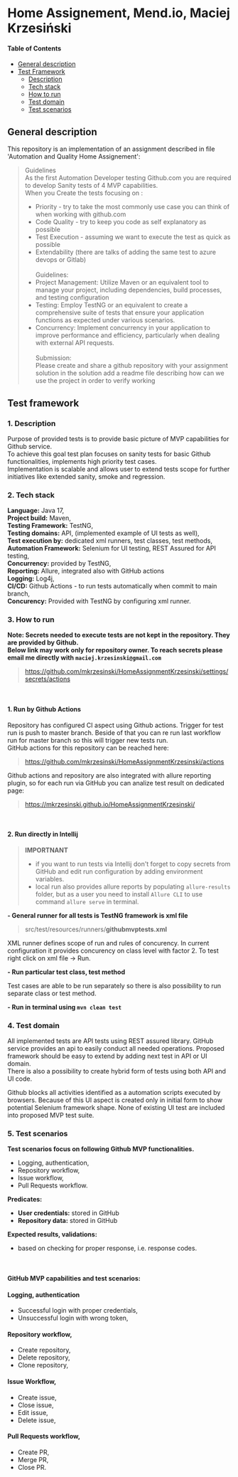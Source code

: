 # Home Assignement, Mend.io, Maciej Krzesiński

#### Table of Contents
- [General description](#gendescr)
- [Test Framework](#testframework)
  - [Description](#descr)
  - [Tech stack](#techstack)
  - [How to run](#howtorun)
  - [Test domain](#testdomain)
  - [Test scenarios](#testscenarios)

## General description <a id="gendescr"></a>

This repository is an implementation of an assignment described in file 'Automation and Quality Home Assignement':

> Guidelines<br>
> As the first Automation Developer testing Github.com you are required to develop
> Sanity tests of 4 MVP capabilities.<br>
> When you Create the tests focusing on :
> - Priority - try to take the most commonly use case you can think of when
> working with github.com
> - Code Quality - try to keep you code as self explanatory as possible
> - Test Execution - assuming we want to execute the test as quick as
possible
> - Extendability (there are talks of adding the same test to azure devops or
Gitlab)<br><br>
> Guidelines:<br>
> - Project Management: Utilize Maven or an equivalent tool to manage your project,
including dependencies, build processes, and testing configuration
> - Testing: Employ TestNG or an equivalent to create a comprehensive suite of
tests that ensure your application functions as expected under various scenarios.
> - Concurrency: Implement concurrency in your application to improve performance
and efficiency, particularly when dealing with external API requests.<br><br>
> Submission:<br>
Please create and share a github repository with your assignment solution in the
solution add a readme file describing how can we use the project in order to verify
working

## Test framework <a id="testframework"></a>

### 1. Description <a id="descr"></a>
Purpose of provided tests is to provide basic picture of MVP capabilities for Github service.<br>
To achieve this goal test plan focuses on sanity tests for basic Github functionalities, implements high priority test cases.<br>
Implementation is scalable and allows user to extend tests scope for further initiatives like extended sanity, smoke and regression.

### 2. Tech stack <a id="techstack"></a>
**Language:** Java 17,<br>
**Project build:** Maven,<br>
**Testing Framework:** TestNG,<br>
**Testing domains:** API, (implemented example of UI tests as well),<br>
**Test execution by:** dedicated xml runners, test classes, test methods,<br>
**Automation Framework:** Selenium for UI testing, REST Assured for API testing,<br>
**Concurrency:** provided by TestNG,<br>
**Reporting:** Allure, integrated also with GitHub actions<br>
**Logging:** Log4j,<br>
**CI/CD:** Github Actions - to run tests automatically when commit to main branch,<br>
**Concurency:** Provided with TestNG by configuring xml runner.

### 3. How to run <a id="howtorun"></a>

**Note: Secrets needed to execute tests are not kept in the repository. They are provided by Github.<br>
Below link may work only for repository owner.
To reach secrets please email me directly with `maciej.krzesinski@gmail.com`**


> https://github.com/mkrzesinski/HomeAssignmentKrzesinski/settings/secrets/actions

<br>

#### 1. Run by Github Actions 
Repository has configured CI aspect using Github actions. Trigger for test run is push to master branch.
Beside of that you can re run last workflow run for master branch so this will trigger new tests run.<br>
GitHub actions for this repository can be reached here:
> https://github.com/mkrzesinski/HomeAssignmentKrzesinski/actions

Github actions and repository are also integrated with allure reporting plugin, so for each run via GitHub you can analize test result on dedicated page:
>https://mkrzesinski.github.io/HomeAssignmentKrzesinski/

<br>

#### 2. Run directly in Intellij
>**IMPORTNANT**
> - if you want to run tests via Intellij don't forget to copy secrets from GitHub and edit run configuration by adding environment variables.
> - local run also provides allure reports by populating `allure-results` folder, but as a user you need to install `Allure CLI` to use command `allure serve` in terminal.

**- General runner for all tests is TestNG framework is xml file**

> src/test/resources/runners/**githubmvptests.xml**

XML runner defines scope of run and rules of concurency. In current configuration it provides concurency on class level with factor 2.
To test right click on xml file -> Run.

**- Run particular test class, test method**

Test cases are able to be run separately so there is also possibility to run separate class or test method.

**- Run in terminal using `mvn clean test`**

### 4. Test domain <a id="testdomain"></a>

All implemented tests are API tests using REST assured library. GitHub service provides an api to easily conduct all needed operations.
Proposed framework should be easy to extend by adding next test in API or UI domain.<br>
There is also a possibility to create hybrid form of tests using both API and UI code.<br>

Github blocks all activities identified as a automation scripts executed by browsers.
Because of this UI aspect is created only in initial form to show potential Selenium framework shape.
None of existing UI test are included into proposed MVP test suite.

### 5. Test scenarios <a id="testscenarios"></a>

**Test scenarios focus on following Github MVP functionalities.**

- Logging, authentication,
- Repository workflow,
- Issue workflow,
- Pull Requests workflow.

**Predicates:**
- **User credentials:** stored in GitHub
- **Repository data:** stored in GitHub

**Expected results, validations:**
- based on checking for proper response, i.e. response codes.

<br>

#### GitHub MVP capabilities and test scenarios:

#### **Logging, authentication**

- Successful login with proper credentials,
- Unsuccessful login with wrong token,

#### **Repository workflow**,

- Create repository,
- Delete repository,
- Clone repository,


#### Issue Workflow,

- Create issue,
- Close issue,
- Edit issue,
- Delete issue,

#### Pull Requests workflow,

- Create PR,
- Merge PR,
- Close PR.